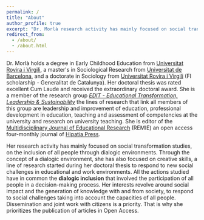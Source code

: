 ```yaml
---
permalink: /
title: "About"
author_profile: true
excerpt: "Dr. Morlà research activity has mainly focused on social transformation studies, on the inclusion of all people through dialogic environments. Through the concept of a dialogic environment, she has also focused on creative skills, a line of research started during his doctoral thesis to respond to new social challenges in educational and work environments."
redirect_from:
  - /about/
  - /about.html
---
```


Dr. Morlà holds a degree in Early Childhood Education from [Universitat Rovira i Virgili], a master's in Sociological Research from [Universitat de Barcelona], and a doctorate in Sociology from [Universitat Rovira i Virgili] (FI scholarship - Generalitat de Catalunya). Her doctoral thesis was rated excellent Cum Laude and received the extraordinary doctoral award. She is a member of the research group *[EDIT - Educational Transformation, Leadership & Sustainability]* the lines of research that link all members of this group are leadership and improvement of education, professional development in education, teaching and assessment of competencies at the university and research on university teaching. She is editor of the [Multidisciplinary Journal of Educational Research] (REMIE) an open access four-monthly journal of [Hipatia Press].

Her research activity has mainly focused on social transformation studies, on the inclusion of all people through dialogic environments. Through the concept of a dialogic environment, she has also focused on creative skills, a line of research started during her doctoral thesis to respond to new social challenges in educational and work environments. All the actions studied have in common the **dialogic inclusion** that involved the participation of all people in a decision-making process. Her interests revolve around social impact and the generation of knowledge with and from society, to respond to social challenges taking into account the capacities of all people. Dissemination and joint work with citizens is a priority. That is why she prioritizes the publication of articles in Open Access.

[Universitat Rovira i Virgili]: https://www.urv.cat/ca/
[Universitat de Barcelona]: https://web.ub.edu/
[EDIT - Educational Transformation, Leadership & Sustainability]: https://www.edit.recerca.urv.cat/en/
[Multidisciplinary Journal of Educational Research]: https://hipatiapress.com/hpjournals/index.php/remie/
[Hipatia Press]: https://hipatiapress.com/
